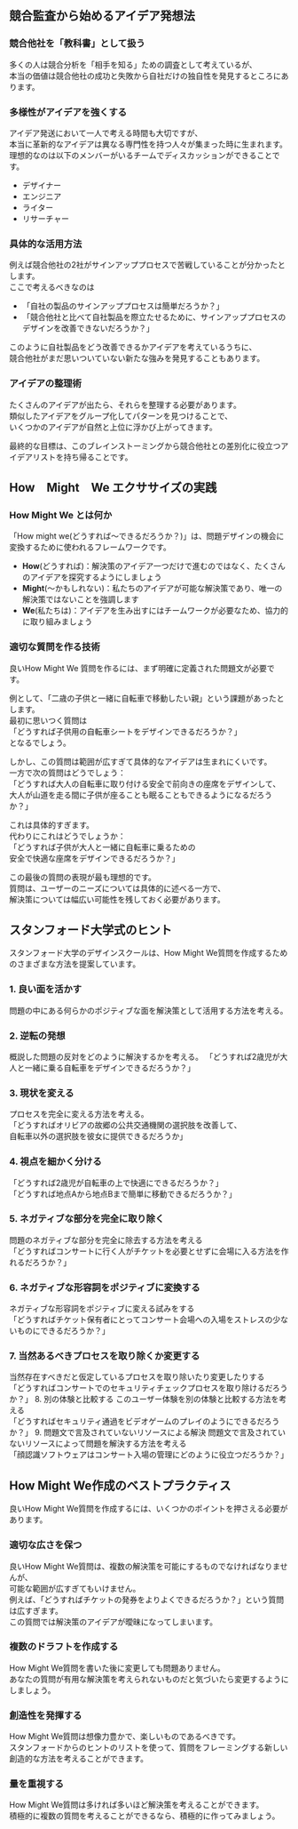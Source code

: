 ## 競合監査から始めるアイデア発想法
### 競合他社を「教科書」として扱う
多くの人は競合分析を「相手を知る」ための調査として考えているが、  
本当の価値は競合他社の成功と失敗から自社だけの独自性を発見するところにあります。  

### 多様性がアイデアを強くする
アイデア発送において一人で考える時間も大切ですが、  
本当に革新的なアイデアは異なる専門性を持つ人々が集まった時に生まれます。  
理想的なのは以下のメンバーがいるチームでディスカッションができることです。  
- デザイナー
- エンジニア
- ライター
- リサーチャー

### 具体的な活用方法
例えば競合他社の2社がサインアッププロセスで苦戦していることが分かったとします。  
ここで考えるべきなのは
- 「自社の製品のサインアッププロセスは簡単だろうか？」
- 「競合他社と比べて自社製品を際立たせるために、サインアッププロセスのデザインを改善できないだろうか？」

このように自社製品をどう改善できるかアイデアを考えているうちに、  
競合他社がまだ思いついていない新たな強みを発見することもあります。  

### アイデアの整理術
たくさんのアイデアが出たら、それらを整理する必要があります。  
類似したアイデアをグループ化してパターンを見つけることで、  
いくつかのアイデアが自然と上位に浮かび上がってきます。  

最終的な目標は、このブレインストーミングから競合他社との差別化に役立つアイデアリストを持ち帰ることです。  

## How　Might　We エクササイズの実践
### How Might We とは何か
「How might we(どうすれば〜できるだろうか？)」は、問題デザインの機会に変換するために使われるフレームワークです。  
- **How**(どうすれば)：解決策のアイデア一つだけで進むのではなく、たくさんのアイデアを探究するようにしましょう
- **Might**(〜かもしれない)：私たちのアイデアが可能な解決策であり、唯一の解決策ではないことを強調します
- **We**(私たちは)：アイデアを生み出すにはチームワークが必要なため、協力的に取り組みましょう

### 適切な質問を作る技術
良いHow Might We 質問を作るには、まず明確に定義された問題文が必要です。  

例として、「二歳の子供と一緒に自転車で移動したい親」という課題があったとします。  
最初に思いつく質問は  
「どうすれば子供用の自転車シートをデザインできるだろうか？」  
となるでしょう。  

しかし、この質問は範囲が広すぎて具体的なアイデアは生まれにくいです。  
一方で次の質問はどうでしょう：  
「どうすれば大人の自転車に取り付ける安全で前向きの座席をデザインして、  
大人が山道を走る間に子供が座ることも眠ることもできるようになるだろうか？」

これは具体的すぎます。  
代わりにこれはどうでしょうか：  
「どうすれば子供が大人と一緒に自転車に乗るための  
安全で快適な座席をデザインできるだろうか？」  

この最後の質問の表現が最も理想的です。  
質問は、ユーザーのニーズについては具体的に述べる一方で、  
解決策については幅広い可能性を残しておく必要があります。  

## スタンフォード大学式のヒント
スタンフォード大学のデザインスクールは、How Might We質問を作成するためのさまざまな方法を提案しています。  
### 1. 良い面を活かす
問題の中にある何らかのポジティブな面を解決策として活用する方法を考える。  
### 2. 逆転の発想
概説した問題の反対をどのように解決するかを考える。
「どうすれば2歳児が大人と一緒に乗る自転車をデザインできるだろうか？」
### 3. 現状を変える
プロセスを完全に変える方法を考える。  
「どうすればオリビアの故郷の公共交通機関の選択肢を改善して、  
自転車以外の選択肢を彼女に提供できるだろうか」
### 4. 視点を細かく分ける
「どうすれば2歳児が自転車の上で快適にできるだろうか？」  
「どうすれば地点Aから地点Bまで簡単に移動できるだろうか？」
### 5. ネガティブな部分を完全に取り除く
問題のネガティブな部分を完全に除去する方法を考える  
「どうすればコンサートに行く人がチケットを必要とせずに会場に入る方法を作れるだろうか？」
### 6. ネガティブな形容詞をポジティブに変換する
ネガティブな形容詞をポジティブに変える試みをする  
「どうすればチケット保有者にとってコンサート会場への入場をストレスの少ないものにできるだろうか？」
### 7. 当然あるべきプロセスを取り除くか変更する
当然存在すべきだと仮定しているプロセスを取り除いたり変更したりする  
「どうすればコンサートでのセキュリティチェックプロセスを取り除けるだろうか？」
8. 別の体験と比較する
このユーザー体験を別の体験と比較する方法を考える  
「どうすればセキュリティ通過をビデオゲームのプレイのようにできるだろうか？」
9. 問題文で言及されていないリソースによる解決
問題文で言及されていないリソースによって問題を解決する方法を考える  
「顔認識ソフトウェアはコンサート入場の管理にどのように役立つだろうか？」


## How Might We作成のベストプラクティス
良いHow Might We質問を作成するには、いくつかのポイントを押さえる必要があります。  
### 適切な広さを保つ
良いHow Might We質問は、複数の解決策を可能にするものでなければなりませんが、  
可能な範囲が広すぎてもいけません。  
例えば、「どうすればチケットの発券をよりよくできるだろうか？」という質問は広すぎます。  
この質問では解決策のアイデアが曖昧になってしまいます。  

### 複数のドラフトを作成する
How Might We質問を書いた後に変更しても問題ありません。  
あなたの質問が有用な解決策を考えられないものだと気づいたら変更するようにしましょう。  

### 創造性を発揮する
How Might We質問は想像力豊かで、楽しいものであるべきです。  
スタンフォードからのヒントのリストを使って、質問をフレーミングする新しい創造的な方法を考えることができます。  

### 量を重視する  
How Might We質問は多ければ多いほど解決策を考えることができます。  
積極的に複数の質問を考えることができるなら、積極的に作ってみましょう。

